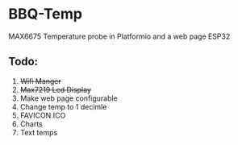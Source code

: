 # BBQ-Temp
MAX6675 Temperature probe in Platformio and a web page ESP32
## Todo:
1. ~~Wifi Manger~~
2. ~~Max7219 Led Display~~
3. Make web page configurable
4. Change temp to 1 decimle 
5. FAVICON.ICO
6. Charts
7. Text temps
